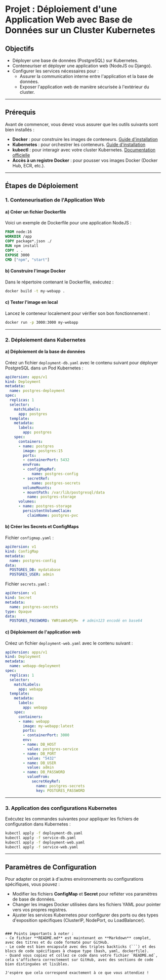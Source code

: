 
# Projet : Déploiement d'une Application Web avec Base de Données sur un Cluster Kubernetes

## Objectifs

- Déployer une base de données (PostgreSQL) sur Kubernetes.
- Conteneuriser et déployer une application web (NodeJS ou Django).
- Configurer les services nécessaires pour :
  - Assurer la communication interne entre l'application et la base de données.
  - Exposer l'application web de manière sécurisée à l'extérieur du cluster.

---

## Prérequis

Avant de commencer, vous devez vous assurer que les outils suivants sont bien installés :

- **Docker** : pour construire les images de conteneurs. [Guide d'installation](https://docs.docker.com/get-docker/)
- **Kubernetes** : pour orchestrer les conteneurs. [Guide d'installation](https://kubernetes.io/docs/setup/)
- **kubectl** : pour interagir avec votre cluster Kubernetes. [Documentation officielle](https://kubernetes.io/docs/tasks/tools/install-kubectl/)
- **Accès à un registre Docker** : pour pousser vos images Docker (Docker Hub, ECR, etc.).

---

## Étapes de Déploiement

### 1. Conteneurisation de l'Application Web

#### a) Créer un fichier Dockerfile
Voici un exemple de Dockerfile pour une application NodeJS :

```dockerfile
FROM node:16
WORKDIR /app
COPY package*.json ./
RUN npm install
COPY . .
EXPOSE 3000
CMD ["npm", "start"]
```

#### b) Construire l'image Docker
Dans le répertoire contenant le Dockerfile, exécutez :

```bash
docker build -t my-webapp .
```

#### c) Tester l'image en local
Lancez le conteneur localement pour vérifier son bon fonctionnement :

```bash
docker run -p 3000:3000 my-webapp
```

---

### 2. Déploiement dans Kubernetes

#### a) Déploiement de la base de données
Créez un fichier `deployment-db.yaml` avec le contenu suivant pour déployer PostgreSQL dans un Pod Kubernetes :

```yaml
apiVersion: apps/v1
kind: Deployment
metadata:
  name: postgres-deployment
spec:
  replicas: 1
  selector:
    matchLabels:
      app: postgres
  template:
    metadata:
      labels:
        app: postgres
    spec:
      containers:
      - name: postgres
        image: postgres:15
        ports:
        - containerPort: 5432
        envFrom:
        - configMapRef:
            name: postgres-config
        - secretRef:
            name: postgres-secrets
        volumeMounts:
        - mountPath: /var/lib/postgresql/data
          name: postgres-storage
      volumes:
      - name: postgres-storage
        persistentVolumeClaim:
          claimName: postgres-pvc
```

#### b) Créer les Secrets et ConfigMaps
Fichier `configmap.yaml` :

```yaml
apiVersion: v1
kind: ConfigMap
metadata:
  name: postgres-config
data:
  POSTGRES_DB: mydatabase
  POSTGRES_USER: admin
```

Fichier `secrets.yaml` :

```yaml
apiVersion: v1
kind: Secret
metadata:
  name: postgres-secrets
type: Opaque
data:
  POSTGRES_PASSWORD: YWRtaW4xMjM=  # admin123 encodé en base64
```

#### c) Déploiement de l'application web
Créez un fichier `deployment-web.yaml` avec le contenu suivant :

```yaml
apiVersion: apps/v1
kind: Deployment
metadata:
  name: webapp-deployment
spec:
  replicas: 1
  selector:
    matchLabels:
      app: webapp
  template:
    metadata:
      labels:
        app: webapp
    spec:
      containers:
      - name: webapp
        image: my-webapp:latest
        ports:
        - containerPort: 3000
        env:
        - name: DB_HOST
          value: postgres-service
        - name: DB_PORT
          value: "5432"
        - name: DB_USER
          value: admin
        - name: DB_PASSWORD
          valueFrom:
            secretKeyRef:
              name: postgres-secrets
              key: POSTGRES_PASSWORD
```

---

### 3. Application des configurations Kubernetes
Exécutez les commandes suivantes pour appliquer les fichiers de configuration dans Kubernetes :

```bash
kubectl apply -f deployment-db.yaml
kubectl apply -f service-db.yaml
kubectl apply -f deployment-web.yaml
kubectl apply -f service-web.yaml
```

---

## Paramètres de Configuration

Pour adapter ce projet à d'autres environnements ou configurations spécifiques, vous pouvez :

- Modifier les fichiers **ConfigMap** et **Secret** pour refléter vos paramètres de base de données.
- Changer les images Docker utilisées dans les fichiers YAML pour pointer vers vos propres registres.
- Ajuster les services Kubernetes pour configurer des ports ou des types d'exposition spécifiques (ClusterIP, NodePort, ou LoadBalancer).
```

### Points importants à noter :
- Ce fichier **README.md** est maintenant en **Markdown** complet, avec des titres et du code formaté pour GitHub.
- Le code est bien encapsulé avec des triples backticks (```) et des blocs de code spécifiques à chaque type (bash, yaml, dockerfile).
- Quand vous copiez et collez ce code dans votre fichier `README.md`, cela s'affichera correctement sur GitHub, avec des sections de code bien distinguées et lisibles.

J'espère que cela correspond exactement à ce que vous attendiez !
